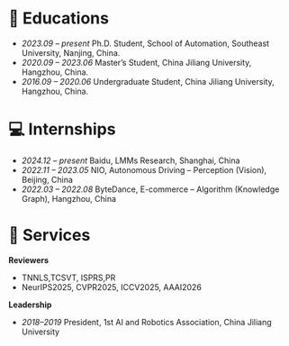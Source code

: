 # 📖 Educations

- *2023.09 – present* Ph.D. Student, School of Automation, Southeast University, Nanjing, China.
- *2020.09 – 2023.06* Master’s Student, China Jiliang University, Hangzhou, China.
- *2016.09 – 2020.06* Undergraduate Student, China Jiliang University, Hangzhou, China.

# 💻 Internships

- *2024.12 – present* Baidu, LMMs Research, Shanghai, China
- *2022.11 – 2023.05* NIO, Autonomous Driving – Perception (Vision), Beijing, China
- *2022.03 – 2022.08* ByteDance, E-commerce – Algorithm (Knowledge Graph), Hangzhou, China

# 💬 Services

**Reviewers**

- TNNLS,TCSVT, ISPRS,PR
- NeurIPS2025, CVPR2025, ICCV2025, AAAI2026

**Leadership**

- *2018–2019* President, 1st AI and Robotics Association, China Jiliang University
